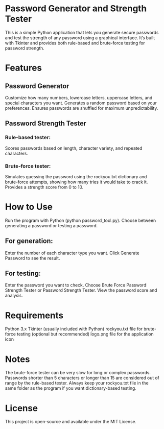 # Password Generator and Strength Tester
This is a simple Python application that lets you generate secure passwords and test the strength of any password using a graphical interface. It’s built with Tkinter and provides both rule-based and brute-force testing for password strength.
# Features
## Password Generator
Customize how many numbers, lowercase letters, uppercase letters, and special characters you want.
Generates a random password based on your preferences.
Ensures passwords are shuffled for maximum unpredictability.
## Password Strength Tester
### Rule-based tester:
Scores passwords based on length, character variety, and repeated characters.
### Brute-force tester:
Simulates guessing the password using the rockyou.txt dictionary and brute-force attempts, showing how many tries it would take to crack it.
Provides a strength score from 0 to 10.
# How to Use
Run the program with Python (python password_tool.py).
Choose between generating a password or testing a password.
## For generation:
Enter the number of each character type you want.
Click Generate Password to see the result.
## For testing:
Enter the password you want to check.
Choose Brute Force Password Strength Tester or Password Strength Tester.
View the password score and analysis.
# Requirements
Python 3.x
Tkinter (usually included with Python)
rockyou.txt file for brute-force testing (optional but recommended)
logo.png file for the application icon
# Notes
The brute-force tester can be very slow for long or complex passwords.
Passwords shorter than 5 characters or longer than 15 are considered out of range by the rule-based tester.
Always keep your rockyou.txt file in the same folder as the program if you want dictionary-based testing.
# License
This project is open-source and available under the MIT License.
